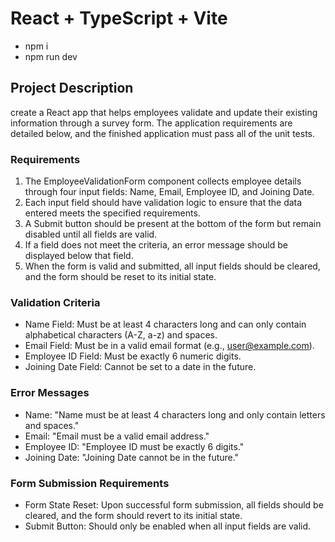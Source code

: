 # React + TypeScript + Vite

- npm i
- npm run dev

## Project Description
create a React app that helps employees validate and update their existing information through a survey form. The application requirements are detailed below, and the finished application must pass all of the unit tests.

### Requirements
1. The EmployeeValidationForm component collects employee details through four input fields: Name, Email, Employee ID, and Joining Date.
2. Each input field should have validation logic to ensure that the data entered meets the specified requirements.
3. A Submit button should be present at the bottom of the form but remain disabled until all fields are valid.
4. If a field does not meet the criteria, an error message should be displayed below that field.
5. When the form is valid and submitted, all input fields should be cleared, and the form should be reset to its initial state.

### Validation Criteria

- Name Field: Must be at least 4 characters long and can only contain alphabetical characters (A-Z, a-z) and spaces.
- Email Field: Must be in a valid email format (e.g., user@example.com).
- Employee ID Field: Must be exactly 6 numeric digits.
- Joining Date Field: Cannot be set to a date in the future.

### Error Messages

- Name: "Name must be at least 4 characters long and only contain letters and spaces."
- Email: "Email must be a valid email address."
- Employee ID: "Employee ID must be exactly 6 digits."
- Joining Date: "Joining Date cannot be in the future."

### Form Submission Requirements

- Form State Reset: Upon successful form submission, all fields should be cleared, and the form should revert to its initial state.
- Submit Button: Should only be enabled when all input fields are valid.
